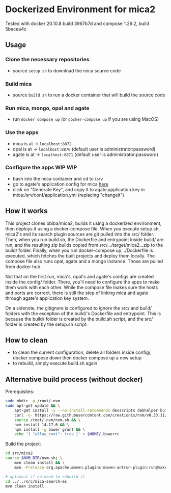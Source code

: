 # Dockerized Environment for mica2
Tested with docker 20.10.8 build 3967b7d and compose 1.29.2, build 5becea4c

## Usage
### Clone the necessary repositories
* source `setup.sh` to download the mica source code

### Build mica
* source `build.sh` to run a docker container that will build the source code

### Run mica, mongo, opal and agate
* run `docker compose up` (or `docker-compose up` if you are using MacOS)

### Use the apps
* mica is at -> `localhost:8872`
* opal is at -> `localhost:8870` (default user is administrator:password)
* agate is at -> `localhost:8871` (default user is administrator:password)

### Configure the apps WIP WIP
* bash into the mica container and cd to /srv
* go to agate's application config for mica [here](http://localhost:8871/admin#/application/mica/edit)
* click on "Generate Key", and copy it to agate.application.key in mica:/srv/conf/application.yml (replacing "changeit")

## How it works
This project clones obiba/mica2, builds it using a dockerized environment, then deploys it using a docker-compose file. When you execute setup.sh, mica2's and its search plugin sources are git pulled into the src/ folder. Then, when you run build.sh, the Dockerfile and entrypoint inside build/ are run, and the resulting zip builds copied from src/.../target/mica2...zip to the build/ folder. Finally, when you run docker-compose up, ./Dockerfile is executed, which fetches the built projects and deploy them locally. The compose file also runs opal, agate and a mongo instance. Those are pulled from docker hub.

Not that on the first run, mica's, opal's and agate's configs are created inside the config/ folder. There, you'll need to configure the apps to make them work with each other. While the compose file makes sure the hosts and ports are correct, there is still the step of linking mica and agate through agate's application key system.

On a sidenote, the gitignore is configured to ignore the src/ and build/ folders with the exception of the build/'s Dockerfile and entrypoint. This is because the build/ folder is created by the build.sh script, and the src/ folder is created by the setup.sh script.

## How to clean
* to clean the current configuration, delete all folders inside config/, docker compose down then docker compose up a new setup
* to rebuild, simply execute build.sh again

## Alternative build process (without docker)
Prerequisites:
```bash
sudo mkdir -p /root/.nvm
sudo apt-get update && \
    apt-get install -y --no-install-recommends devscripts debhelper build-essential fakeroot && \
    curl -o- https://raw.githubusercontent.com/creationix/nvm/v0.33.11/install.sh | bash && \
    source /root/.nvm/nvm.sh && \
    nvm install 14.17.6 && \
    npm install -g bower grunt && \
    echo '{ "allow_root": true }' > $HOME/.bowerrc
```
Build the project:
```bash
cd src/mica2
source $NVM_DIR/nvm.sh; \
    mvn clean install && \
    mvn -Prelease org.apache.maven.plugins:maven-antrun-plugin:run@make-deb

# optional if no need to rebuild it
cd ../../src/mica-search-es
mvn clean install
```
